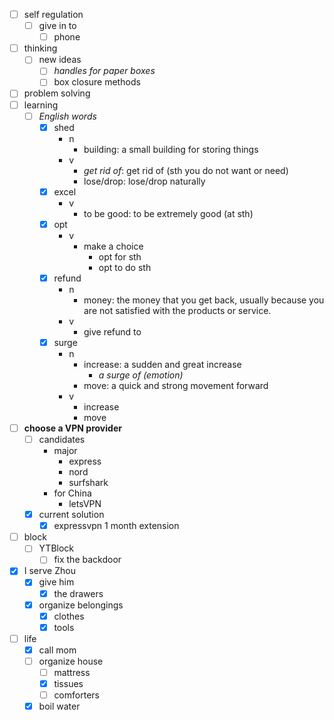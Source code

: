 - [ ] self regulation
    - [ ] give in to
        - [ ] phone
- [ ] thinking
    - [ ] new ideas  
        - [ ] *handles for paper boxes*
        - [ ] box closure methods
- [ ] problem solving
- [ ] learning
    - [ ] *English words*
        - [x] shed
            - n
                - building: a small building for storing things
            - v
                - *get rid of*: get rid of (sth you do not want or need)
                - lose/drop: lose/drop naturally
        - [x] excel
            - v
                - to be good: to be extremely good (at sth)
        - [x] opt
            - v
                - make a choice
                    - opt for sth
                    - opt to do sth
        - [x] refund
            - n
                - money: the money that you get back, usually because you are not satisfied with the products or service.
            - v
                - give refund to
        - [x] surge
            - n
                - increase: a sudden and great increase
                    - *a surge of (emotion)*
                - move: a quick and strong movement forward
            - v
                - increase
                - move
- [ ] **choose a VPN provider**
    - [ ] candidates
        - major
            - express
            - nord
            - surfshark
        - for China
            - letsVPN
    - [x] current solution
        - [x] expressvpn 1 month extension 
- [ ] block
    - [ ] YTBlock
        - [ ] fix the backdoor
- [x] I serve Zhou
    - [x] give him
        - [x] the drawers
    - [x] organize belongings
        - [x] clothes
        - [x] tools
- [ ] life
    - [x] call mom
    - [ ] organize house
        - [ ] mattress
        - [x] tissues
        - [ ] comforters
    - [x] boil water